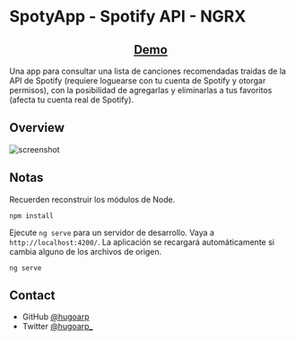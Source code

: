 # SpotyApp - Spotify API - NGRX

<div align="center">
  <h2>
    <a href="" target="_blank">
      Demo
    </a>
  </h2>
</div>

Una app para consultar una lista de canciones recomendadas traidas de la API de Spotify (requiere loguearse con tu cuenta de Spotify y otorgar permisos), con la posibilidad de agregarlas y eliminarlas a tus favoritos (afecta tu cuenta real de Spotify).

## Overview

![screenshot](https://raw.githubusercontent.com/TCar10s/ng-films-app/ngrx/src/assets/img/app-home.png)

## Notas

Recuerden reconstruir los módulos de Node.

```
npm install
```

Ejecute `ng serve` para un servidor de desarrollo. Vaya a `http://localhost:4200/`. La aplicación se recargará automáticamente si cambia alguno de los archivos de origen.

```
ng serve
```

## Contact

- GitHub [@hugoarp](https://github.com/hugoarp)
- Twitter [@hugoarp\_](https://twitter.com/hugoarp_)
